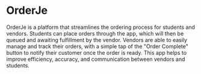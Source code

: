 # OrderJe

OrderJe is a platform that streamlines the ordering process for students and vendors. Students can place orders through the app, which will then be queued and awaiting fulfillment by the vendor. Vendors are able to easily manage and track their orders, with a simple tap of the "Order Complete" button to notify their customer once the order is ready. This app helps to improve efficiency, accuracy, and communication between vendors and students.

